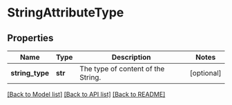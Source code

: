 # StringAttributeType

## Properties
Name | Type | Description | Notes
------------ | ------------- | ------------- | -------------
**string_type** | **str** | The type of content of the String. | [optional] 

[[Back to Model list]](../README.md#documentation-for-models) [[Back to API list]](../README.md#documentation-for-api-endpoints) [[Back to README]](../README.md)


